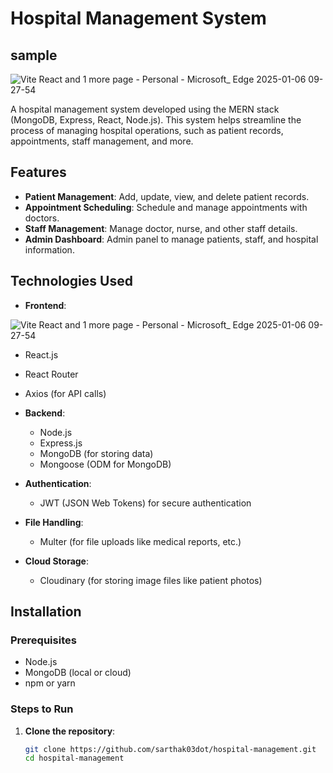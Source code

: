 # Hospital Management System

## sample

![Vite React and 1 more page - Personal - Microsoft_ Edge 2025-01-06 09-27-54](https://github.com/user-attachments/assets/dc417961-b469-49e3-829b-b12a06874e6e)




A hospital management system developed using the MERN stack (MongoDB, Express, React, Node.js). This system helps streamline the process of managing hospital operations, such as patient records, appointments, staff management, and more.

## Features

- **Patient Management**: Add, update, view, and delete patient records.
- **Appointment Scheduling**: Schedule and manage appointments with doctors.
- **Staff Management**: Manage doctor, nurse, and other staff details.
- **Admin Dashboard**: Admin panel to manage patients, staff, and hospital information.

## Technologies Used

- **Frontend**: 

![Vite React and 1 more page - Personal - Microsoft_ Edge 2025-01-06 09-27-54](https://github.com/user-attachments/assets/8f19e8ca-b26d-4ff3-881a-c0de2179471f)


  - React.js
  - React Router
  - Axios (for API calls)

- **Backend**: 
  - Node.js
  - Express.js
  - MongoDB (for storing data)
  - Mongoose (ODM for MongoDB)
  
- **Authentication**: 
  - JWT (JSON Web Tokens) for secure authentication

- **File Handling**: 
  - Multer (for file uploads like medical reports, etc.)

- **Cloud Storage**: 
  - Cloudinary (for storing image files like patient photos)

## Installation

### Prerequisites

- Node.js
- MongoDB (local or cloud)
- npm or yarn

### Steps to Run

1. **Clone the repository**:

   ```bash
   git clone https://github.com/sarthak03dot/hospital-management.git
   cd hospital-management
